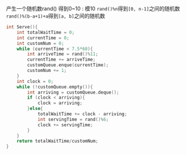 产生一个随机数rand()
得到0~10 : 模10
`rand()%n`得到`[0, n-1]`之间的随机数
`rand()%(b-a+1)+a`得到`[a, b]`之间的随机数


```C++
int Serve(){
	int totalWaitTime = 0;
	int currentTime = 0;
	int customNum = 0;
	while (currentTime < 7.5*60){
		int arriveTime = rand()%11;
		currentTime += arriveTime;
		customQueue.enque(currentTime);
		customNum += 1;
	}
	int clock = 0;
	while (!customQueue.empty()){
		int arriving = customQueue.deque();
		if (clock < arriving){
			clock = arriving;
		}else{
			totalWaitTime += clock - arriving;
			int servingTime = rand()%6;
			clock += servingTime;
		}
	}
	return totalWaitTime/customNum;
}
```
